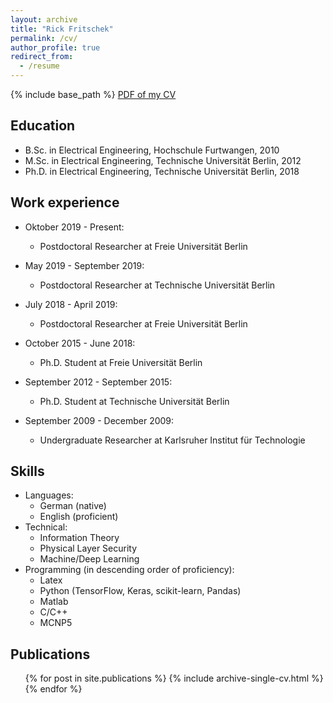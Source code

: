 ```yaml
---
layout: archive
title: "Rick Fritschek"
permalink: /cv/
author_profile: true
redirect_from:
  - /resume
---
```


{% include base_path %}
[PDF of my CV](http://fritschek.github.io/files/CV2.pdf)

## Education

* B.Sc. in Electrical Engineering, Hochschule Furtwangen, 2010
* M.Sc. in Electrical Engineering, Technische Universität Berlin, 2012
* Ph.D. in Electrical Engineering, Technische Universität Berlin, 2018

## Work experience

* Oktober 2019 - Present:
  * Postdoctoral Researcher at Freie Universität Berlin

* May 2019 - September 2019:
  * Postdoctoral Researcher at Technische Universität Berlin

* July 2018 - April 2019:
  * Postdoctoral Researcher at Freie Universität Berlin

* October 2015 - June 2018:
  * Ph.D. Student at Freie Universität Berlin

* September 2012 - September 2015:
  * Ph.D. Student at Technische Universität Berlin
  
* September 2009 - December 2009:
  * Undergraduate Researcher at Karlsruher Institut für Technologie


## Skills

* Languages: 
  * German (native)
  * English (proficient)
* Technical:
  * Information Theory
  * Physical Layer Security
  * Machine/Deep Learning
* Programming (in descending order of proficiency): 
  * Latex
  * Python (TensorFlow, Keras, scikit-learn, Pandas)
  * Matlab
  * C/C++
  * MCNP5

## Publications

  <ul>{% for post in site.publications %}
    {% include archive-single-cv.html %}
  {% endfor %}</ul>
 
